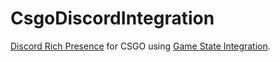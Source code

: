 # CsgoDiscordIntegration

[Discord Rich Presence](https://discordapp.com/rich-presence) for CSGO using [Game State Integration](https://developer.valvesoftware.com/wiki/Counter-Strike:_Global_Offensive_Game_State_Integration).
